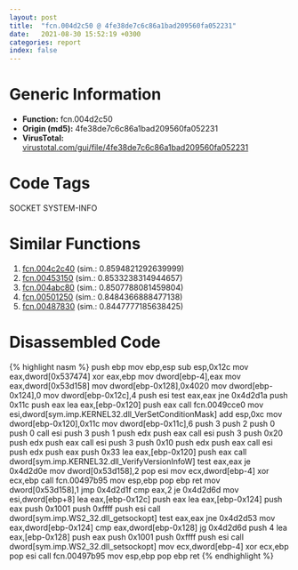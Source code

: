 ```yaml
---
layout: post
title:  "fcn.004d2c50 @ 4fe38de7c6c86a1bad209560fa052231"
date:   2021-08-30 15:52:19 +0300
categories: report
index: false
---
```


# Generic Information
- **Function:** fcn.004d2c50
- **Origin (md5):** 4fe38de7c6c86a1bad209560fa052231
- **VirusTotal:** [virustotal.com/gui/file/4fe38de7c6c86a1bad209560fa052231][virustotal_ref]

# Code Tags
<span class="tag" id="SOCKET">SOCKET</span>
<span class="tag" id="SYSTEM-INFO">SYSTEM-INFO</span>


# Similar Functions

1. [fcn.004c2c40][similar_1_ref] (sim.: 0.8594821292639999)
2. [fcn.00453150][similar_2_ref] (sim.: 0.8533238314944657)
3. [fcn.004abc80][similar_3_ref] (sim.: 0.8507788081459804)
4. [fcn.00501250][similar_4_ref] (sim.: 0.8484366888477138)
5. [fcn.00487830][similar_5_ref] (sim.: 0.8447777185638425)


# Disassembled Code

{% highlight nasm %}
push ebp
mov ebp,esp
sub esp,0x12c
mov eax,dword[0x537474]
xor eax,ebp
mov dword[ebp-4],eax
mov eax,dword[0x53d158]
mov dword[ebp-0x128],0x4020
mov dword[ebp-0x124],0
mov dword[ebp-0x12c],4
push esi
test eax,eax
jne 0x4d2d1a
push 0x11c
push eax
lea eax,[ebp-0x120]
push eax
call fcn.0049cce0
mov esi,dword[sym.imp.KERNEL32.dll_VerSetConditionMask]
add esp,0xc
mov dword[ebp-0x120],0x11c
mov dword[ebp-0x11c],6
push 3
push 2
push 0
push 0
call esi
push 3
push 1
push edx
push eax
call esi
push 3
push 0x20
push edx
push eax
call esi
push 3
push 0x10
push edx
push eax
call esi
push edx
push eax
push 0x33
lea eax,[ebp-0x120]
push eax
call dword[sym.imp.KERNEL32.dll_VerifyVersionInfoW]
test eax,eax
je 0x4d2d0e
mov dword[0x53d158],2
pop esi
mov ecx,dword[ebp-4]
xor ecx,ebp
call fcn.00497b95
mov esp,ebp
pop ebp
ret 
mov dword[0x53d158],1
jmp 0x4d2d1f
cmp eax,2
je 0x4d2d6d
mov esi,dword[ebp+8]
lea eax,[ebp-0x12c]
push eax
lea eax,[ebp-0x124]
push eax
push 0x1001
push 0xffff
push esi
call dword[sym.imp.WS2_32.dll_getsockopt]
test eax,eax
jne 0x4d2d53
mov eax,dword[ebp-0x124]
cmp eax,dword[ebp-0x128]
jg 0x4d2d6d
push 4
lea eax,[ebp-0x128]
push eax
push 0x1001
push 0xffff
push esi
call dword[sym.imp.WS2_32.dll_setsockopt]
mov ecx,dword[ebp-4]
xor ecx,ebp
pop esi
call fcn.00497b95
mov esp,ebp
pop ebp
ret 
{% endhighlight %}


[similar_1_ref]: /report/fcn.004c2c40@279a61b1e76da49531f1f16fd1102a2d
[similar_2_ref]: /report/fcn.00453150@289859175c221b107317af7727d26c17
[similar_3_ref]: /report/fcn.004abc80@1160595edb203a63cb2ca3ce2ff04f47
[similar_4_ref]: /report/fcn.00501250@17d73cbafe6dd96dd6f2291fab06fbb5
[similar_5_ref]: /report/fcn.00487830@be7fba7cc724acf4ae2900d99e0fc9c3
[virustotal_ref]: https://www.virustotal.com/gui/file/4fe38de7c6c86a1bad209560fa052231